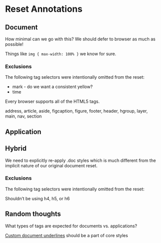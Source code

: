 # Reset Annotations

## Document

How minimal can we go with this? We should defer to browser as much as possible!

Things like `img { max-width: 100% }` we know for sure.

### Exclusions

The following tag selectors were intentionally omitted from the reset:

- mark - do we want a consistent yellow?
- time

Every browser supports all of the HTML5 tags.

address, article, aside, figcaption, figure, footer, header, hgroup, layer, main, nav, section

## Application

## Hybrid

We need to explicitly re-apply .doc styles which is much different from the implicit nature of our original document reset.

### Exclusions

The following tag selectors were intentionally omitted from the reset:

Shouldn’t be using h4, h5, or h6

## Random thoughts

What types of tags are expected for documents vs. applications?

[Custom document underlines](https://medium.com/designing-medium/crafting-link-underlines-on-medium-7c03a9274f9) should be a part of core styles
